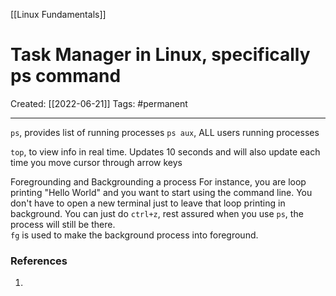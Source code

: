 [[Linux Fundamentals]]

# Task Manager in Linux, specifically ps command
Created:  [[2022-06-21]]
Tags: #permanent 

---
`ps`, provides list of running processes
`ps aux`, ALL users running processes

`top`, to view info in real time. Updates 10 seconds and will also update each time you move cursor through arrow keys


Foregrounding and Backgrounding a process
For instance, you are loop printing "Hello World" and you want to start using the command line. You don't have to open a new terminal just to leave that loop printing in background. You can just do `ctrl+z`, rest assured when you use `ps`, the process will still be there.  
`fg` is used to make the background process into foreground.















### References
1. 